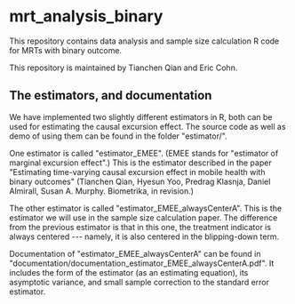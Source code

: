 # mrt_analysis_binary

This repository contains data analysis and sample size calculation R code for MRTs with binary outcome.

This repository is maintained by Tianchen Qian and Eric Cohn.

## The estimators, and documentation

We have implemented two slightly different estimators in R, both can be used for estimating the causal excursion effect. The source code as well as demo of using them can be found in the folder "estimator/".

One estimator is called "estimator_EMEE". (EMEE stands for "estimator of marginal excursion effect".) This is the estimator described in the paper "Estimating time-varying causal excursion effect in mobile health with binary outcomes" (Tianchen Qian, Hyesun Yoo, Predrag Klasnja, Daniel Almirall, Susan A. Murphy.  Biometrika, in revision.)

The other estimator is called "estimator_EMEE_alwaysCenterA". This is the estimator we will use in the sample size calculation paper. The difference from the previous estimator is that in this one, the treatment indicator is always centered --- namely, it is also centered in the blipping-down term.

Documentation of "estimator_EMEE_alwaysCenterA" can be found in "documentation/documentation_estimator_EMEE_alwaysCenterA.pdf". It includes the form of the estimator (as an estimating equation), its asymptotic variance, and small sample correction to the standard error estimator.

